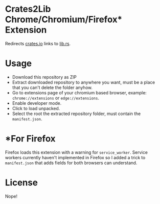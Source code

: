 # Crates2Lib Chrome/Chromium/Firefox* Extension
Redirects [crates.io](https://crates.io) links to [lib.rs](https://lib.rs).
# Usage
- Download this repository as ZIP
- Extract downloaded repository to anywhere you want, must be a place that you can't delete the folder anyhow.
- Go to extensions page of your chromium based browser, example: `chrome://extensions` or `edge://extensions`.
- Enable developer mode.
- Click to load unpacked.
- Select the root the extracted repository folder, must contain the `manifest.json`.
# *For Firefox
Firefox loads this extension with a warning for `service_worker`. Service workers currently haven't implemented in Firefox so I added a trick to `manifest.json` that adds fields for both browsers can understand.
# License
Nope!
